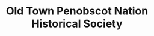 ---
layout: repo
title: "Old Town Penobscot Nation Historical Society"
id: 3115
permalink: repos/3115/
---
